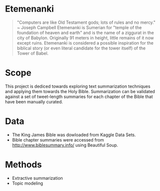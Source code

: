 # Etemenanki
> "Computers are like Old Testament gods; lots of rules and no mercy."
> ~ Joseph Campbell
Etemenanki is Sumerian for "temple of the foundation of heaven and earth" and is the name of a ziggurat in the city of
Babylon. Originally 91 meters in height, little remains of it now except ruins. Etemenanki is considered a possible
inspiration for the biblical story (or even literal candidate for the tower itself) of the Tower of Babel.

# Scope
This project is dediced towards exploring text summarization techniques and applying them towards the Holy Bible. Summarization can be validated against a set of tweet-length summaries for each chapter of the Bible that have been manually curated.

# Data
+ The King James Bible was dowloaded from Kaggle Data Sets.
+ Bible chapter summaries were accessed from http://www.biblesummary.info/ using Beautiful Soup.

# Methods
+ Extractive summarization
+ Topic modeling
